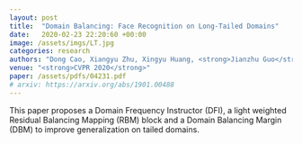 ```yaml
---
layout: post
title:  "Domain Balancing: Face Recognition on Long-Tailed Domains"
date:   2020-02-23 22:20:60 +00:00
image: /assets/imgs/LT.jpg
categories: research
authors: "Dong Cao, Xiangyu Zhu, Xingyu Huang, <strong>Jianzhu Guo</strong>, Zhen Lei"
venue: "<strong>CVPR 2020</strong>"
paper: /assets/pdfs/04231.pdf
# arxiv: https://arxiv.org/abs/1901.00488
---
```


This paper proposes a Domain Frequency Instructor (DFI), a light weighted Residual Balancing Mapping (RBM) block and a Domain Balancing Margin (DBM) to improve generalization on tailed domains.